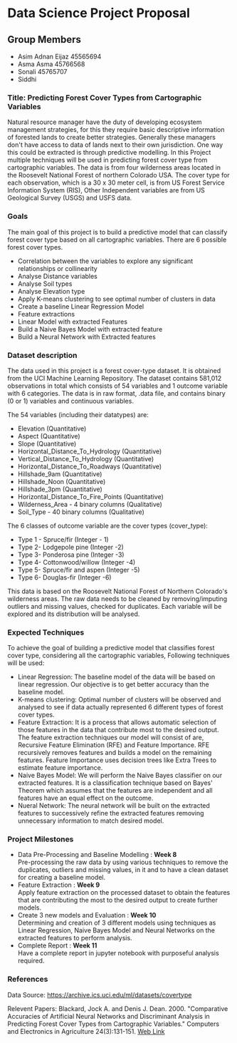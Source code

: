 Data Science Project Proposal
===

Group Members
---
* Asim Adnan Eijaz 45565694
* Asma Asma 45766568
* Sonali 45765707
* Siddhi

### Title: Predicting Forest Cover Types from Cartographic Variables
Natural resource manager have the duty of developing ecosystem management strategies, for this they require basic descriptive information of forested lands to create better strategies. Generally these managers don't have access to data of lands next to their own jurisdiction. One way this could be extracted is through predictive modelling.
In this Project multiple techniques will be used in predicting forest cover type from cartographic variables. The data is from four wilderness areas located in the Roosevelt National Forest of northern Colorado USA.
The cover type for each observation, which is a 30 x 30 meter cell, is from US Forest Service Information System (RIS), Other Independent variables are from US Geological Survey (USGS) and USFS data.


### Goals
The main goal of this project is to build a predictive model that can classify forest cover type based on all cartographic variables. There are 6 possible forest cover types.
* Correlation between the variables to explore any significant relationships or collinearity
* Analyse Distance variables
* Analyse Soil types
* Analyse Elevation type
* Apply K-means clustering to see optimal number of clusters in data
* Create a baseline Linear Regression Model
* Feature extractions
* Linear Model with extracted Features
* Build a Naive Bayes Model with extracted feature
* Build a Neural Network with Extracted features

### Dataset description
The data used in this project is a forest cover-type dataset. It is obtained from the UCI Machine Learning Repository. The dataset contains 581,012 observations in total which consists of 54 variables and 1 outcome variable with 6 categories. The data is in raw format, .data file, and contains binary (0 or 1) variables and continuous variables.

The 54 variables (including their datatypes) are:
* Elevation (Quantitative)
* Aspect (Quantitative)
* Slope (Quantitative)
* Horizontal_Distance_To_Hydrology (Quantitative)
* Vertical_Distance_To_Hydrology (Quantitative)
* Horizontal_Distance_To_Roadways (Quantitative)
* Hillshade_9am (Quantitative)
* Hillshade_Noon (Quantitative)
* Hillshade_3pm (Quantitative)
* Horizontal_Distance_To_Fire_Points (Quantitative)
* Wilderness_Area - 4 binary columns (Qualitative)
* Soil_Type - 40 binary columns (Qualitative)

The 6 classes of outcome variable are the cover types (cover_type): 
* Type 1 - Spruce/fir (Integer - 1)
* Type 2- Lodgepole pine (Integer -2)
* Type 3-  Ponderosa pine (Integer -3)
* Type 4- Cottonwood/willow (Integer -4)
* Type 5- Spruce/fir and aspen (Integer -5)
* Type 6- Douglas-fir (Integer -6)

This data is based on the Roosevelt National Forest of Northern Colorado's  wilderness areas.
The raw data needs to be cleaned by removing/imputing outliers and missing values, checked for duplicates. Each variable will be explored and its distribution will be analysed.

### Expected Techniques
To achieve the goal of building a predictive model that classifies forest cover type, considering all the cartographic variables, Following techniques will be used:
* Linear Regression:  The baseline model of the data will be based on linear regression. Our objective is to get better accuracy than the baseline model.
* K-means clustering: Optimal number of clusters will be observed and analysed to see if data actually represented 6 different types of forest cover types.
* Feature Extraction: It is a process that allows automatic selection of those features in the data that contribute most to the desired output. The feature extraction techniques our model will consist of are, Recursive Feature Elimination (RFE) and Feature Importance. RFE recursively removes features and builds a model on the remaining features. Feature Importance uses decision trees like Extra Trees to estimate feature importance.
* Naive Bayes Model: We will perform the Naive Bayes classifier on our extracted features. It is a classification technique based on Bayes' Theorem which assumes that the features are independent and all features have an equal effect on the outcome.
* Nueral Network: The neural network will be built on the extracted features to successively refine the extracted features removing unnecessary information to match desired model.

### Project Milestones
* Data Pre-Processing and Baseline Modelling : **Week 8**  
Pre-processing the raw data by using various techniques to remove the duplicates, outliers and missing values, in it and to have a clean dataset for creating a baseline model.
* Feature Extraction : **Week 9**  
Apply feature extraction on the processed dataset to obtain the features that are contributing the most to the desired output to create further models.
* Create 3 new models and Evaluation : **Week 10**  
Determining and creation of 3 different models using techniques as Linear Regression, Naive Bayes Model and Neural Networks on the extracted features to perform analysis.
* Complete Report : **Week 11**  
Have a complete report in jupyter notebook with purposeful analysis required.

### References
Data Source: https://archive.ics.uci.edu/ml/datasets/covertype 

Relevent Papers: Blackard, Jock A. and Denis J. Dean. 2000. "Comparative Accuracies of Artificial Neural Networks and Discriminant Analysis in Predicting Forest Cover Types from Cartographic Variables." Computers and Electronics in Agriculture 24(3):131-151. [Web Link](http://rexa.info/paper/d44ba72ee840ac929fb2b78f6d9f6c6b408ff1da)
